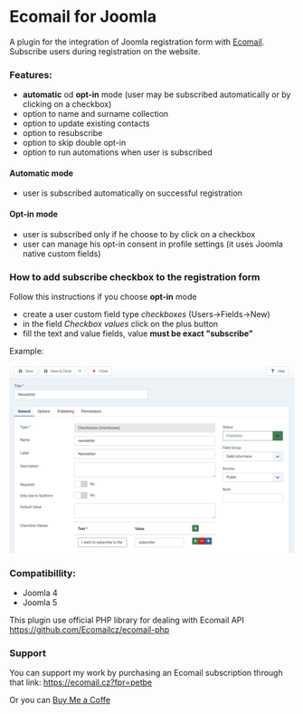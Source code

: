 # Ecomail for Joomla
A plugin for the integration of Joomla registration form with [Ecomail](https://ecomail.cz?fpr=petbe).
Subscribe users during registration on the website.

### Features:
- **automatic** od **opt-in** mode (user may be subscribed automatically or by clicking on a checkbox)
- option to name and surname collection
- option to update existing contacts
- option to resubscribe
- option to skip double opt-in
- option to run automations when user is subscribed

#### Automatic mode
- user is subscribed automatically on successful registration

#### Opt-in mode
- user is subscribed only if he choose to by click on a checkbox
- user can manage his opt-in consent in profile settings (it uses Joomla native custom fields)

### How to add subscribe checkbox to the registration form
Follow this instructions if you choose **opt-in** mode
- create a user custom field type *checkboxes* (Users->Fields->New)
- in the field *Checkbox values* click on the plus button
- fill the text and value fields, value **__must be exact "subscribe"__**

Example:

![How to add checkbox](assets/img/ecom-img.png)


### Compatibillity:
- Joomla 4
- Joomla 5


This plugin use official PHP library for dealing with Ecomail API https://github.com/Ecomailcz/ecomail-php


### Support
You can support my work by purchasing an Ecomail subscription through that link: https://ecomail.cz?fpr=petbe

Or you can [Buy Me a Coffe](https://www.buymeacoffee.com/petrbenes)
